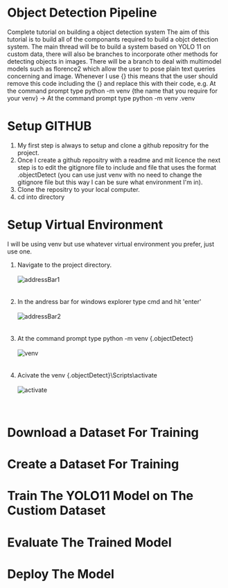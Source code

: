 # Object Detection Pipeline
Complete tutorial on building a object detection system
The aim of this tutorial is to build all of the componants required to build a objct detection system. The main thread will be to build a system based on YOLO 11 on custom data, there will also be branches to incorporate other methods for detecting objects in images.
There will be a branch to deal with multimodel models such as florence2 which allow the user to pose plain text queries concerning and image.
Whenever I use {} this means that the user should remove this code including the {} and replace this with their code, e.g. At the command prompt type python -m venv {the name that you require for your venv} -> At the command prompt type python -m venv .venv

# Setup GITHUB
1. My first step is always to setup and clone a github repositry for the project.
2. Once I create a github repositry with a readme and mit licence the next step is to edit the gitignore file to include and file that uses the format .objectDetect (you can use just venv with no need to change the gitignore file but this way I can be sure what environment I'm in).
3. Clone the repositry to your local computer.
4. cd into directory

# Setup Virtual Environment
I will be using venv but use whatever virtual environment you prefer, just use one.
1. Navigate to the project directory.<br><br> ![addressBar1](https://github.com/user-attachments/assets/84af51f9-a805-439f-85a5-94498a3daf57) <br><br><br>
3. In the andress bar for windows explorer type cmd and hit 'enter'<br><br>![addressBar2](https://github.com/user-attachments/assets/7290562b-7f91-4821-ab5c-31b5066340df)<br><br><br>
5. At the command prompt type python -m venv {.objectDetect}<br><br>![venv](https://github.com/user-attachments/assets/17de97ff-1851-4916-b09a-38efd91de0cb)<br><br><br>
7. Acivate the venv {.objectDetect}\Scripts\activate<br><br>![activate](https://github.com/user-attachments/assets/d8007242-5d96-46ad-a761-b602d4434155)<br><br><br>


# Download a Dataset For Training

# Create a Dataset For Training

# Train The YOLO11 Model on The Custiom Dataset

# Evaluate The Trained Model


# Deploy The Model